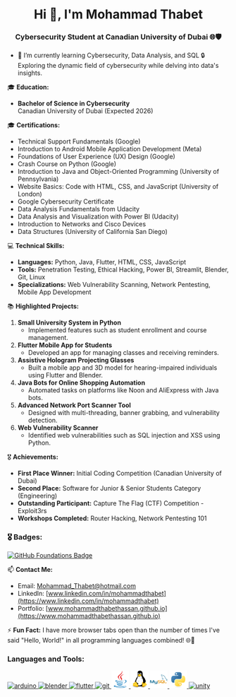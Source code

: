 <h1 align="center">Hi 👋, I'm Mohammad Thabet</h1>
<h3 align="center">Cybersecurity Student at Canadian University of Dubai 🌐🛡️</h3>

- 🌱 I’m currently learning Cybersecurity, Data Analysis, and SQL 🔒  
  Exploring the dynamic field of cybersecurity while delving into data's insights.  

🎓 **Education:**  
  - **Bachelor of Science in Cybersecurity**  
    Canadian University of Dubai (Expected 2026)  

🎓 **Certifications:**  
  - Technical Support Fundamentals (Google)  
  - Introduction to Android Mobile Application Development (Meta)  
  - Foundations of User Experience (UX) Design (Google)  
  - Crash Course on Python (Google)  
  - Introduction to Java and Object-Oriented Programming (University of Pennsylvania)  
  - Website Basics: Code with HTML, CSS, and JavaScript (University of London)  
  - Google Cybersecurity Certificate  
  - Data Analysis Fundamentals from Udacity  
  - Data Analysis and Visualization with Power BI (Udacity)  
  - Introduction to Networks and Cisco Devices  
  - Data Structures (University of California San Diego)  

💻 **Technical Skills:**  
  - **Languages:** Python, Java, Flutter, HTML, CSS, JavaScript  
  - **Tools:** Penetration Testing, Ethical Hacking, Power BI, Streamlit, Blender, Git, Linux  
  - **Specializations:** Web Vulnerability Scanning, Network Pentesting, Mobile App Development  

📚 **Highlighted Projects:**  
1. **Small University System in Python**  
   - Implemented features such as student enrollment and course management.  
2. **Flutter Mobile App for Students**  
   - Developed an app for managing classes and receiving reminders.  
3. **Assistive Hologram Projecting Glasses**  
   - Built a mobile app and 3D model for hearing-impaired individuals using Flutter and Blender.  
4. **Java Bots for Online Shopping Automation**  
   - Automated tasks on platforms like Noon and AliExpress with Java bots.  
5. **Advanced Network Port Scanner Tool**  
   - Designed with multi-threading, banner grabbing, and vulnerability detection.  
6. **Web Vulnerability Scanner**  
   - Identified web vulnerabilities such as SQL injection and XSS using Python.  

🎖️ **Achievements:**  
  - **First Place Winner:** Initial Coding Competition (Canadian University of Dubai)  
  - **Second Place:** Software for Junior & Senior Students Category (Engineering)  
  - **Outstanding Participant:** Capture The Flag (CTF) Competition - Exploit3rs  
  - **Workshops Completed:** Router Hacking, Network Pentesting 101  

<h3 align="left">🎖️ Badges:</h3>
<p align="left">
  <a href="https://www.credly.com/badges/4c1c7cb6-0ac1-4a05-b4a6-1b24473ca384/public_url">
    <img src="https://images.credly.com/size/340x340/images/4c1c7cb6-0ac1-4a05-b4a6-1b24473ca384/GitHub_Foundations_Badge.png" alt="GitHub Foundations Badge" width="120" height="120">
  </a>
</p>

📫 **Contact Me:**  
  - Email: Mohammad_Thabet@hotmail.com  
  - LinkedIn: [www.linkedin.com/in/mohammadthabet](https://www.linkedin.com/in/mohammadthabet)  
  - Portfolio: [www.mohammadthabethassan.github.io](https://www.mohammadthabethassan.github.io)  

⚡ **Fun Fact:** I have more browser tabs open than the number of times I've said "Hello, World!" in all programming languages combined! 🌐👾

<h3 align="left">Languages and Tools:</h3>
<p align="left"> 
  <a href="https://www.arduino.cc/" target="_blank" rel="noreferrer"> 
    <img src="https://cdn.worldvectorlogo.com/logos/arduino-1.svg" alt="arduino" width="40" height="40"/> 
  </a> 
  <a href="https://www.blender.org/" target="_blank" rel="noreferrer"> 
    <img src="https://download.blender.org/branding/community/blender_community_badge_white.svg" alt="blender" width="40" height="40"/> 
  </a> 
  <a href="https://flutter.dev" target="_blank" rel="noreferrer"> 
    <img src="https://www.vectorlogo.zone/logos/flutterio/flutterio-icon.svg" alt="flutter" width="40" height="40"/> 
  </a> 
  <a href="https://git-scm.com/" target="_blank" rel="noreferrer"> 
    <img src="https://www.vectorlogo.zone/logos/git-scm/git-scm-icon.svg" alt="git" width="40" height="40"/> 
  </a> 
  <a href="https://www.java.com" target="_blank" rel="noreferrer"> 
    <img src="https://raw.githubusercontent.com/devicons/devicon/master/icons/java/java-original.svg" alt="java" width="40" height="40"/> 
  </a> 
  <a href="https://www.linux.org/" target="_blank" rel="noreferrer"> 
    <img src="https://raw.githubusercontent.com/devicons/devicon/master/icons/linux/linux-original.svg" alt="linux" width="40" height="40"/> 
  </a> 
  <a href="https://www.mysql.com/" target="_blank" rel="noreferrer"> 
    <img src="https://raw.githubusercontent.com/devicons/devicon/master/icons/mysql/mysql-original-wordmark.svg" alt="mysql" width="40" height="40"/> 
  </a> 
  <a href="https://www.python.org" target="_blank" rel="noreferrer"> 
    <img src="https://raw.githubusercontent.com/devicons/devicon/master/icons/python/python-original.svg" alt="python" width="40" height="40"/> 
  </a> 
  <a href="https://unity.com/" target="_blank" rel="noreferrer"> 
    <img src="https://www.vectorlogo.zone/logos/unity3d/unity3d-icon.svg" alt="unity" width="40" height="40"/> 
  </a> 
</p>
